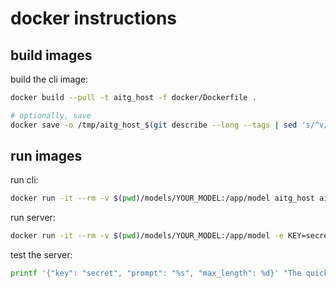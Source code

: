 
# docker instructions

## build images

build the cli image:
```sh
docker build --pull -t aitg_host -f docker/Dockerfile .

# optionally, save
docker save -o /tmp/aitg_host_$(git describe --long --tags | sed 's/^v//;s/\([^-]*-g\)/r\1/;s/-/./g')__docker.tar aitg_host
```

## run images

run cli:
```sh
docker run -it --rm -v $(pwd)/models/YOUR_MODEL:/app/model aitg_host aitg_host.cli
```

run server:
```sh
docker run -it --rm -v $(pwd)/models/YOUR_MODEL:/app/model -e KEY=secret -p 6000:6000 aitg_host aitg_host.srv --host 0.0.0.0
```

test the server:
```sh
printf '{"key": "secret", "prompt": "%s", "max_length": %d}' "The quick brown" 16 | http GET localhost:6000/gen 
```
